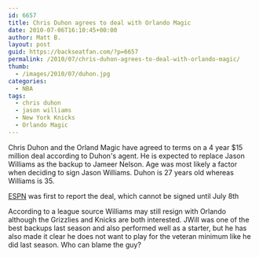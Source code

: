 ```yaml
---
id: 6657
title: Chris Duhon agrees to deal with Orlando Magic
date: 2010-07-06T16:10:45+00:00
author: Matt B.
layout: post
guid: https://backseatfan.com/?p=6657
permalink: /2010/07/chris-duhon-agrees-to-deal-with-orlando-magic/
thumb:
  - /images/2010/07/duhon.jpg
categories:
  - NBA
tags:
  - chris duhon
  - jason williams
  - New York Knicks
  - Orlando Magic
---
```


<div class="entry">
  <p>
    Chris Duhon and the Orland Magic have agreed to terms on a 4 year $15 million deal according to Duhon's agent. He is expected to replace Jason Williams as the backup to Jameer Nelson. Age was most likely a factor when deciding to sign Jason Williams. Duhon is 27 years old whereas Williams is 35.
  </p>

  <p>
    <a href="http://sports.espn.go.com/new-york/nba/news/story?id=5357340">ESPN</a> was first to report the deal, which cannot be signed until July 8th
  </p>

  <p>
    According to a league source Williams may still resign with Orlando although the Grizzlies and Knicks are both interested. JWill was one of the best backups last season and also performed well as a starter, but he has also made it clear he does not want to play for the veteran minimum like he did last season. Who can blame the guy?
  </p>
</div>
